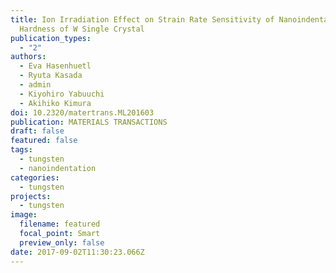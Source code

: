 ```yaml
---
title: Ion Irradiation Effect on Strain Rate Sensitivity of Nanoindentation
  Hardness of W Single Crystal
publication_types:
  - "2"
authors:
  - Eva Hasenhuetl
  - Ryuta Kasada
  - admin
  - Kiyohiro Yabuuchi
  - Akihiko Kimura
doi: 10.2320/matertrans.ML201603
publication: MATERIALS TRANSACTIONS
draft: false
featured: false
tags:
  - tungsten
  - nanoindentation
categories:
  - tungsten
projects:
  - tungsten
image:
  filename: featured
  focal_point: Smart
  preview_only: false
date: 2017-09-02T11:30:23.066Z
---
```

